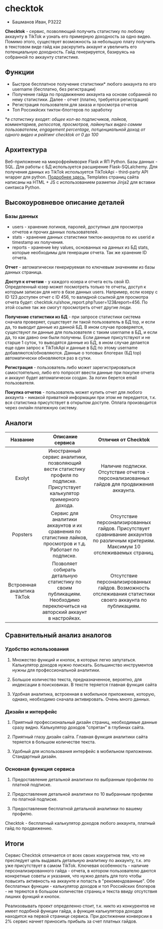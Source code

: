 # checktok

- Башманов Иван, P3222

**Checktok** - сервис, позволяющий получить статистику по любому аккаунту в TikTok и узнать его примерную доходность за одно видео. Помимо этого, существует возможность за небольшую плату получить в текстовом виде гайд как раскрутить аккаунт и увеличить его потенциальную доходность. Гайд генерируется, базируясь на собранной по аккаунту статистике.

## Функции

- Быстрое бесплатное получение статистики* любого аккаунта по его username (бесплатно, без регистрации)
- Получение гайда по продвижению аккаунта на основе собранной по нему статистики. Далее - отчет (платно, требуется регистрация)
- Регистрация пользователя для заказа и просмотра отчетов
- Топ Россикйсих тикток-блоггеров по заработку
 
 **в статистику входят: общее кол-во подписчиков, лайков, комментариев, репосотов, просмотров, лайкнутых видео самим пользователем, engagement percentage, потценциальной доход от одного видео и рейтинг checktok от 0 до 100*
 
 ## Архитектура
 
 Веб-приложение на микрофреймворке Flask и ЯП Python. Базы данных - SQL. Для работы с БД используется расширение Flask-SQLalchemy. Для получения данных из TikTok используется TikTokApi - third-party API wrapper для python. [Подробнее здесь.](https://dteather.com/TikTok-Api/) Templates страниц сайта написаны на HTML + JS с использованием разметки Jinja2 для вставки синтакса Python.
 
 ## Высокоуровневое описание деталей
 
 ### Базы данных
 - users - хранение логинов, паролей, доступных для просмотра отчетов и прочих данных пользователей.
 - stats - хранение данных статистики тикток-аккаунтов по их userid и timestamp их получения.
 - reports - хранение key values, основанных на данных из БД stats, которые необходимы для генерации отчета. Так же хранение ID отчета.

**Отчет** - автоматически генерируемая по ключевым значениям из базы данных страница. 

**Доступ к отчетам** - у каждого юзера и отчета есть свой ID. Определенный юзер может посмотреть только те отчеты, доступ к которым записан для него в базе данных users. Например, если юзеру с ID 123 доступен отчет с ID 456, то валидной ссылкой для просмотра отчета будет: checktok.ru/show_report.php?user=123&report=456. По этой ссылке так же смогут просмотреть отчет другие люди.

**Получение статистики из БД** - при запросе статистики система сначала проверяет, существует ли такой пользователь в БД top, и если да, то выводит данные из данной БД. В ином случае проверяется, существуют ли данные для пользователя с таким username в БД, и если да, то как давно они были получены. Если данные присутствуют и не старше 1 суток, то выводятся данные из БД, в ином случае делается еще один запрос к TikTokApi и данные в БД по этому username добавляются/обновляются. Данные о топовых блогерах (БД top) автоматически обновляются раз в сутки.

**Регистрация** - пользователь либо может зарегистрироваться самостоятельно, либо его попросят ввести данные при покупке отчета и аккаунт будет автоматически создан. За логин берется email пользователя.

**Покупка отчетов** - пользователь может купить отчет для любого аккаунта - никакой приватной информации при этом не передается, т.к. вся статистика присутствует в открытом доступе. Оплата производится через онлайн платежную систему.

## Аналоги

| Название | ⁣⁣⁣ ⁣⁣Описание сервиса |  ⁣Отличия от Checktok |
| :---: | :---: | :---: | 
| Exolyt | Иностранный сервис аналитики, позволяющий вести статистику профиля по подписке. Присутствует калькулятор примерного дохода. | Наличие подписки. Отсутствие отчетов - персонализиованных гайдов для продвижения аккаунта. |
| Popsters | Сервис для аналитики аккаунтов и их сравнения по статистике лайков, просмотров и т.д. Работает по подписке. | Отсутствие персонализированных гайдов. Присутствует сравнивание аккаунтов по различным критериям. Максимум 10 отслеживаемых страниц. |
| Встроенная аналитика TikTok | Позволяет собирать детальную статистику по своим публикациям. Необходимо переключиться на авторский аккаунт в настройках. | Отсутствие персонализированных гайдов. Возможность отслеживания статистики своего аккаунта по публикациям. |

## Сравнительный анализ аналогов

### Удобство использования

1) Множество функций и кнопок, в которых легко запутаться. Калькулятор доходов нужно поискать. Большинство инструментов нужны для профессиональной аналитики.

2) Большое количество текста, предназначенное, вероятно, для индексации в поисковиках. В тексте теряется главная функция сайта

3) Удобная аналитика, встроенная в мобильное приложение, которую, однако, необходимо сначала активировать. Очень много данных.

### Дизайн и интерфейс

1) Приятный профессиональный дизайн страниц, необходимые данные сразу видно. Калькулятор доходов "спрятан" в глубинах сайта.

2) Приятный глазу дизайн сайта. Главная функция аналитики сайта теряется в большом количестве текста. 

3) Удобный для использования интерфейс в мобильном приложении. Стандартный дизайн.

### Основная функция сервиса

1) Предоставление детальной аналитики по выбранным профилям по платной подписке.

2) Предоставление детальной аналитики по 10 выбранным профилям по платной подписке.

3) Предоставление бесплатной детальной аналитики по вашему профилю.

Checktok - бесплатный калькулятор доходов любого аккаунта, платный гайд по продвижению.

## Итоги

Сервис Checktok отличается от всех своих кокуретнов тем, что не преследует цель выдавать детальную аналитику по аккаунту, т.к. это уже присутствует в самом TikTok. Ключевая особенность - наличие персонализированного гайда - отчета, в котором пользователю даются конкретные советы и указания, что нужно делать для того чтобы повысить активность на аккаунте и попасть в "рекомендованные". Обе бесплатных функции - калькулятор доходов и топ Российских блогеров - не теряются в большом количестве страниц и текста ввиду отсутствия лишних функций и кнопок.

Реализовывать проект определенно стоит, т.к. никто из конкурентов не имеет подобной функции гайда, а функция калькулятора доходов находится на первой странице сервиса. При достижении конверсии в 2% сервис начнет приносить прибыль за счет платных гайдов.

